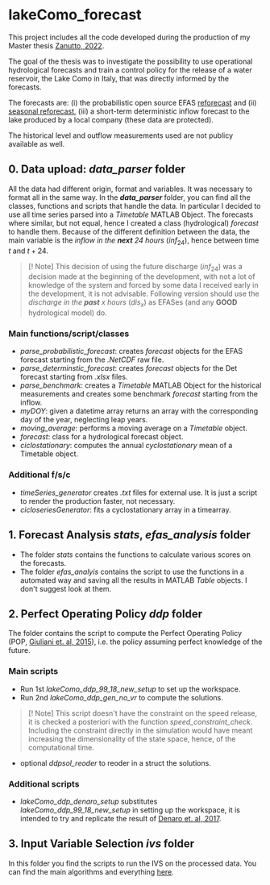 # lakeComo_forecast
 
This project includes all the code developed during the production of my Master thesis [Zanutto, 2022](http://hdl.handle.net/10589/190646).

The goal of the thesis was to investigate the possibility to use operational hydrological forecasts and train a control policy for the release of a water reservoir, the Lake Como in Italy, that was directly informed by the forecasts.

The forecasts are: (i) the probabilistic open source EFAS [reforecast](https://cds.climate.copernicus.eu/cdsapp#!/dataset/efas-reforecast?tab=overview) and (ii) [seasonal reforecast](https://cds.climate.copernicus.eu/cdsapp#!/dataset/efas-seasonal-reforecast?tab=overview), (iii) a short-term deterministic inflow forecast to the lake produced by a local company (these data are protected). 

The historical level and outflow measurements used are not publicy available as well.

## 0. Data upload: *data_parser* folder
All the data had different origin, format and variables. It was necessary to format all in the same way. 
In the ***data_parser*** folder, you can find all the classes, functions and scripts that handle the data. 
In particular I decided to use all time series parsed into a *Timetable* MATLAB Object. 
The forecasts where similar, but not equal, hence I created a class (hydrological) *forecast* to handle them. Because of the different definition between the data, the main variable is the *inflow in the **next** 24 hours* ($inf_24$), hence between time $t$ and $t+24$. 
>[! Note]
> This decision of using the future discharge ($inf_24$) was a decision made at the beginning of the development, with not a lot of knowledge of the system and forced by some data I received early in the development, it is not advisable. Following version should use the *discharge in the **past** x hours* ($dis_x$) as EFASes (and any **GOOD** hydrological model) do.   
### Main functions/script/classes
- *parse_probabilistic_forecast*: creates *forecast* objects for the EFAS forecast starting from the *.NetCDF* raw file.
- *parse_determinstic_forecast*: creates *forecast* objects for the Det forecast starting from *.xlsx* files. 
- *parse_benchmark*: creates a *Timetable* MATLAB Object for the historical measurements and creates some benchmark *forecast* starting from the inflow.  
- *myDOY*: given a datetime array returns an array with the corresponding day of the year, neglecting leap years. 
- *moving_average*: performs a moving average on a *Timetable* object.
- *forecast*: class for a hydrological forecast object.
- *ciclostationary*: computes the annual *cyclostationary* mean of a Timetable object.

### Additional f/s/c
- *timeSeries_generator* creates *.txt* files for external use. It is just a script to render the production faster, not necessary. 
- *cicloseriesGenerator*: fits a cyclostationary array in a timearray.

## 1. Forecast Analysis *stats*, *efas_analysis* folder 
- The folder *stats* contains the functions to calculate various scores on the forecasts. 
- The folder *efas_analyis* contains the script to use the functions in a automated way and saving all the results in MATLAB *Table* objects. I don't suggest look at them. 

## 2. Perfect Operating Policy *ddp* folder
The folder contains the script to compute the Perfect Operating Policy (POP, [Giuliani et. al, 2015](https://onlinelibrary.wiley.com/doi/abs/10.1002/2015WR017044)), i.e. the policy assuming perfect knowledge of the future. 
### Main scripts 
- Run 1st *lakeComo_ddp_99_18_new_setup* to set up the workspace.
- Run 2nd *lakeComo_ddp_gen_no_vr* to compute the solutions.
>[! Note]
> This script doesn't have the constraint on the speed release, it is checked a posteriori with the function *speed_constraint_check*. 
> Including the constraint directly in the simulation would have meant increasing the dimensionality of the state space, hence, of the computational time. 
- optional *ddpsol_reoder* to reoder in a struct the solutions.

### Additional scripts
- *lakeComo_ddp_denaro_setup* substitutes *lakeComo_ddp_99_18_new_setup* in setting up the workspace, it is intended to try and replicate the result of [Denaro et. al, 2017](https://linkinghub.elsevier.com/retrieve/pii/S0309170816304651).

## 3. Input Variable Selection *ivs* folder
In this folder you find the scripts to run the IVS on the processed data. You can find the main algorithms and everything [here](https://github.com/zannads/MATLAB_IterativeInputSelection_with_Rtree-c.git).
